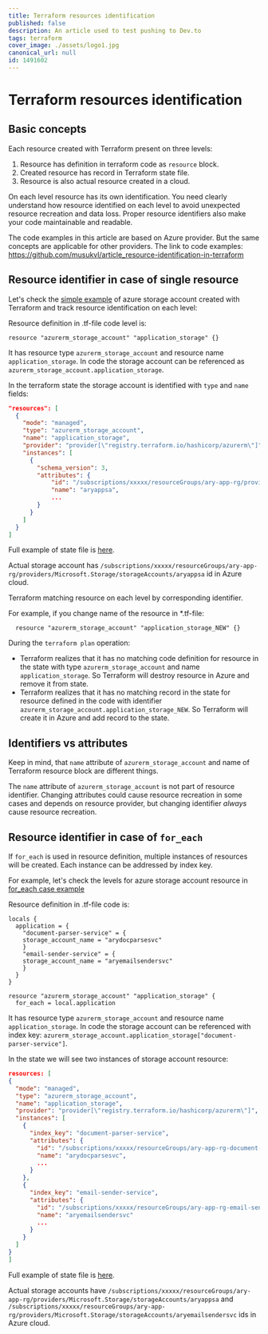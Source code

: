 ```yaml
---
title: Terraform resources identification
published: false
description: An article used to test pushing to Dev.to
tags: terraform
cover_image: ./assets/logo1.jpg
canonical_url: null
id: 1491602
---
```


# Terraform resources identification

## Basic concepts

Each resource created with Terraform present on three levels:

1. Resource has definition in terraform code as `resource` block.
2. Created resource has record in Terraform state file.
3. Resource is also actual resource created in a cloud.

On each level resource has its own identification. 
You need clearly understand how resource identified on each level to avoid unexpected resource recreation and data loss.
Proper resource identifiers also make your code maintainable and readable.

The code examples in this article are based on Azure provider. But the same concepts are applicable for other providers.
The link to code examples: https://github.com/musukvl/article_resource-identification-in-terraform

## Resource identifier in case of single resource

Let's check the [simple example](https://github.com/musukvl/article_resource-identification-in-terraform/blob/master/001-basic-example/main.tf) of azure storage account created with Terraform and track resource identification on each level:

Resource definition in .tf-file code level is:

```hcl
resource "azurerm_storage_account" "application_storage" {}
```

It has resource type `azurerm_storage_account` and resource name `application_storage`. In code the storage account can be referenced as  `azurerm_storage_account.application_storage`.

In the terraform state the storage account is identified with `type` and `name` fields:

```json
"resources": [
  {
    "mode": "managed",
    "type": "azurerm_storage_account",
    "name": "application_storage",
    "provider": "provider[\"registry.terraform.io/hashicorp/azurerm\"]",
    "instances": [
      {
        "schema_version": 3,
        "attributes": {
            "id": "/subscriptions/xxxxx/resourceGroups/ary-app-rg/providers/Microsoft.Storage/storageAccounts/aryappsa",
            "name": "aryappsa",
            ...
        }  
      }
    ] 
  } 
]           
```

Full example of state file is [here](https://github.com/musukvl/article-terraform-resource-identification/blob/master/001-basic-example/terraform.tfstate.json).

Actual storage account has `/subscriptions/xxxxx/resourceGroups/ary-app-rg/providers/Microsoft.Storage/storageAccounts/aryappsa` id in Azure cloud.   

Terraform matching resource on each level by corresponding identifier. 

For example, if you change name of the resource in *.tf-file:

```hcl
  resource "azurerm_storage_account" "application_storage_NEW" {}
```

During the `terraform plan` operation:

* Terraform realizes that it has no matching code definition for resource in the state with type `azurerm_storage_account` and name `application_storage`. So Terraform will destroy resource in Azure and remove it from state.
* Terraform realizes that it has no matching record in the state for resource defined in the code with identifier `azurerm_storage_account.application_storage_NEW`. So Terraform will create it in Azure and add record to the state.

## Identifiers vs attributes

Keep in mind, that `name` attribute of `azurerm_storage_account` and name of Terraform resource block are different things. 

The `name` attribute of `azurerm_storage_account` is not part of resource identifier. 
Changing attributes could cause resource recreation in some cases and depends on resource provider, but changing identifier *always* cause resource recreation.


## Resource identifier in case of `for_each`
If `for_each` is used in resource definition, multiple instances of resources will be created. Each instance can be addressed by index key.

For example, let's check the levels for azure storage account resource in [for_each case example](https://github.com/musukvl/article-terraform-resource-identification/blob/master/002-for_each/main.tf)

Resource definition in .tf-file code is:

```hcl
locals {
  application = {
    "document-parser-service" = {
    storage_account_name = "arydocparsesvc"
    }
    "email-sender-service" = {
    storage_account_name = "aryemailsendersvc"
    }
  }
}

resource "azurerm_storage_account" "application_storage" {
  for_each = local.application
```

It has resource type `azurerm_storage_account` and resource name `application_storage`. In code the storage account can be referenced with index key:  `azurerm_storage_account.application_storage["document-parser-service"]`.

In the state we will see two instances of storage account resource:

```json
resources: [
{
  "mode": "managed",
  "type": "azurerm_storage_account",
  "name": "application_storage",
  "provider": "provider[\"registry.terraform.io/hashicorp/azurerm\"]",
  "instances": [
    {
      "index_key": "document-parser-service",
      "attributes": {
        "id": "/subscriptions/xxxxx/resourceGroups/ary-app-rg-document-parser-service/providers/Microsoft.Storage/storageAccounts/arydocparsesvc",
        "name": "arydocparsesvc",
        ...
      }
    },
    {
      "index_key": "email-sender-service",
      "attributes": {
        "id": "/subscriptions/xxxxx/resourceGroups/ary-app-rg-email-sender-service/providers/Microsoft.Storage/storageAccounts/aryemailsendersvc",
        "name": "aryemailsendersvc"            
        ...
      }
    }        
  ]
}
]
``` 

Full example of state file is [here](https://github.com/musukvl/article-terraform-resource-identification/blob/master/002-for_each/terraform.tfstate.json).

Actual storage accounts have `/subscriptions/xxxxx/resourceGroups/ary-app-rg/providers/Microsoft.Storage/storageAccounts/aryappsa` and `/subscriptions/xxxxx/resourceGroups/ary-app-rg/providers/Microsoft.Storage/storageAccounts/aryemailsendersvc` ids in Azure cloud.
